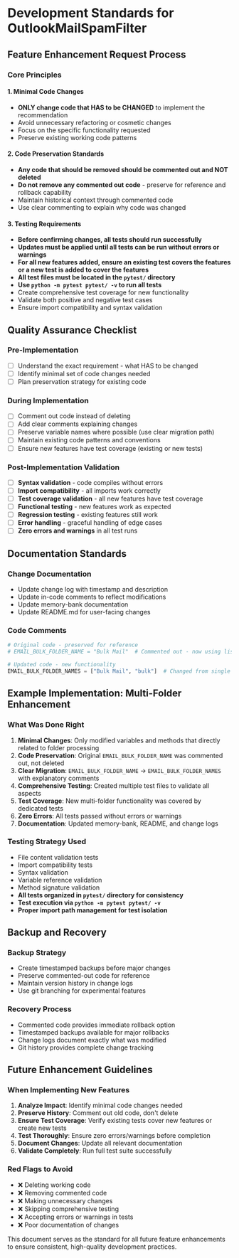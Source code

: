 # Development Standards for OutlookMailSpamFilter

## Feature Enhancement Request Process

### Core Principles

#### 1. Minimal Code Changes
- **ONLY change code that HAS to be CHANGED** to implement the recommendation
- Avoid unnecessary refactoring or cosmetic changes
- Focus on the specific functionality requested
- Preserve existing working code patterns

#### 2. Code Preservation Standards
- **Any code that should be removed should be commented out and NOT deleted**
- **Do not remove any commented out code** - preserve for reference and rollback capability
- Maintain historical context through commented code
- Use clear commenting to explain why code was changed

#### 3. Testing Requirements
- **Before confirming changes, all tests should run successfully**
- **Updates must be applied until all tests can be run without errors or warnings**
- **For all new features added, ensure an existing test covers the features or a new test is added to cover the features**
- **All test files must be located in the `pytest/` directory**
- **Use `python -m pytest pytest/ -v` to run all tests**
- Create comprehensive test coverage for new functionality
- Validate both positive and negative test cases
- Ensure import compatibility and syntax validation

## Quality Assurance Checklist

### Pre-Implementation
- [ ] Understand the exact requirement - what HAS to be changed
- [ ] Identify minimal set of code changes needed
- [ ] Plan preservation strategy for existing code

### During Implementation
- [ ] Comment out code instead of deleting
- [ ] Add clear comments explaining changes
- [ ] Preserve variable names where possible (use clear migration path)
- [ ] Maintain existing code patterns and conventions
- [ ] Ensure new features have test coverage (existing or new tests)

### Post-Implementation Validation
- [ ] **Syntax validation** - code compiles without errors
- [ ] **Import compatibility** - all imports work correctly
- [ ] **Test coverage validation** - all new features have test coverage
- [ ] **Functional testing** - new features work as expected
- [ ] **Regression testing** - existing features still work
- [ ] **Error handling** - graceful handling of edge cases
- [ ] **Zero errors and warnings** in all test runs

## Documentation Standards

### Change Documentation
- Update change log with timestamp and description
- Update in-code comments to reflect modifications
- Update memory-bank documentation
- Update README.md for user-facing changes

### Code Comments
```python
# Original code - preserved for reference
# EMAIL_BULK_FOLDER_NAME = "Bulk Mail"  # Commented out - now using list below

# Updated code - new functionality
EMAIL_BULK_FOLDER_NAMES = ["Bulk Mail", "bulk"]  # Changed from single folder to list of folders
```

## Example Implementation: Multi-Folder Enhancement

### What Was Done Right
1. **Minimal Changes**: Only modified variables and methods that directly related to folder processing
2. **Code Preservation**: Original `EMAIL_BULK_FOLDER_NAME` was commented out, not deleted
3. **Clear Migration**: `EMAIL_BULK_FOLDER_NAME` → `EMAIL_BULK_FOLDER_NAMES` with explanatory comments
4. **Comprehensive Testing**: Created multiple test files to validate all aspects
5. **Test Coverage**: New multi-folder functionality was covered by dedicated tests
6. **Zero Errors**: All tests passed without errors or warnings
7. **Documentation**: Updated memory-bank, README, and change logs

### Testing Strategy Used
- File content validation tests
- Import compatibility tests
- Syntax validation
- Variable reference validation
- Method signature validation
- **All tests organized in `pytest/` directory for consistency**
- **Test execution via `python -m pytest pytest/ -v`**
- **Proper import path management for test isolation**

## Backup and Recovery

### Backup Strategy
- Create timestamped backups before major changes
- Preserve commented-out code for reference
- Maintain version history in change logs
- Use git branching for experimental features

### Recovery Process
- Commented code provides immediate rollback option
- Timestamped backups available for major rollbacks
- Change logs document exactly what was modified
- Git history provides complete change tracking

## Future Enhancement Guidelines

### When Implementing New Features
1. **Analyze Impact**: Identify minimal code changes needed
2. **Preserve History**: Comment out old code, don't delete
3. **Ensure Test Coverage**: Verify existing tests cover new features or create new tests
4. **Test Thoroughly**: Ensure zero errors/warnings before completion
5. **Document Changes**: Update all relevant documentation
6. **Validate Completely**: Run full test suite successfully

### Red Flags to Avoid
- ❌ Deleting working code
- ❌ Removing commented code
- ❌ Making unnecessary changes
- ❌ Skipping comprehensive testing
- ❌ Accepting errors or warnings in tests
- ❌ Poor documentation of changes

This document serves as the standard for all future feature enhancements to ensure consistent, high-quality development practices.
